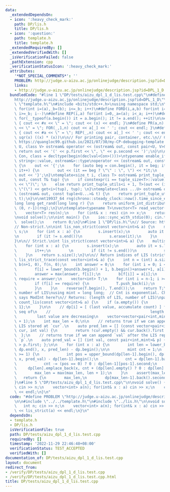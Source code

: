 ```yaml
---
data:
  _extendedDependsOn:
  - icon: ':heavy_check_mark:'
    path: DP/lis.h
    title: DP/lis.h
  - icon: ':question:'
    path: template.h
    title: template.h
  _extendedRequiredBy: []
  _extendedVerifiedWith: []
  _isVerificationFailed: false
  _pathExtension: cpp
  _verificationStatusIcon: ':heavy_check_mark:'
  attributes:
    '*NOT_SPECIAL_COMMENTS*': ''
    PROBLEM: http://judge.u-aizu.ac.jp/onlinejudge/description.jsp?id=DPL_1_D
    links:
    - http://judge.u-aizu.ac.jp/onlinejudge/description.jsp?id=DPL_1_D
  bundledCode: "#line 1 \"DP/tests/aizu_dpl_1_d_lis.test.cpp\"\n#define PROBLEM \"\
    http://judge.u-aizu.ac.jp/onlinejudge/description.jsp?id=DPL_1_D\"\n\n#line 1\
    \ \"template.h\"\n#include <bits/stdc++.h>\nusing namespace std;\n\n#define FOR(i,a,b)\
    \ for(int i=(a),_b=(b); i<=_b; i++)\n#define FORD(i,a,b) for(int i=(a),_b=(b);\
    \ i>=_b; i--)\n#define REP(i,a) for(int i=0,_a=(a); i<_a; i++)\n#define EACH(it,a)\
    \ for(__typeof(a.begin()) it = a.begin(); it != a.end(); ++it)\n\n#define DEBUG(x)\
    \ { cout << #x << \" = \"; cout << (x) << endl; }\n#define PR(a,n) { cout << #a\
    \ << \" = \"; FOR(_,1,n) cout << a[_] << ' '; cout << endl; }\n#define PR0(a,n)\
    \ { cout << #a << \" = \"; REP(_,n) cout << a[_] << ' '; cout << endl; }\n\n#define\
    \ sqr(x) ((x) * (x))\n\n// For printing pair, container, etc.\n// Copied from\
    \ https://quangloc99.github.io/2021/07/30/my-CP-debugging-template.html\ntemplate<class\
    \ U, class V> ostream& operator << (ostream& out, const pair<U, V>& p) {\n   \
    \ return out << '(' << p.first << \", \" << p.second << ')';\n}\n\ntemplate<class\
    \ Con, class = decltype(begin(declval<Con>()))>\ntypename enable_if<!is_same<Con,\
    \ string>::value, ostream&>::type\noperator << (ostream& out, const Con& con)\
    \ {\n    out << '{';\n    for (auto beg = con.begin(), it = beg; it != con.end();\
    \ it++) {\n        out << (it == beg ? \"\" : \", \") << *it;\n    }\n    return\
    \ out << '}';\n}\ntemplate<size_t i, class T> ostream& print_tuple_utils(ostream&\
    \ out, const T& tup) {\n    if constexpr(i == tuple_size<T>::value) return out\
    \ << \")\"; \n    else return print_tuple_utils<i + 1, T>(out << (i ? \", \" :\
    \ \"(\") << get<i>(tup), tup); \n}\ntemplate<class ...U> ostream& operator <<\
    \ (ostream& out, const tuple<U...>& t) {\n    return print_tuple_utils<0, tuple<U...>>(out,\
    \ t);\n}\n\nmt19937_64 rng(chrono::steady_clock::now().time_since_epoch().count());\n\
    long long get_rand(long long r) {\n    return uniform_int_distribution<long long>\
    \ (0, r-1)(rng);\n}\n\ntemplate<typename T>\nvector<T> read_vector(int n) {\n\
    \    vector<T> res(n);\n    for (int& x : res) cin >> x;\n    return res;\n}\n\
    \nvoid solve();\n\nint main() {\n    ios::sync_with_stdio(0); cin.tie(0);\n  \
    \  solve();\n    return 0;\n}\n#line 1 \"DP/lis.h\"\n// Source: http://codeforces.com/blog/entry/13225\n\
    // Non-strict.\n\nint lis_non_strict(const vector<int>& a) {\n    multiset<int>\
    \ s;\n    for (int x : a) {\n        s.insert(x);\n        auto it = s.upper_bound(x);\n\
    \n        if (it != s.end())\n            s.erase(it);\n    }\n    return s.size();\n\
    }\n\n// Strict.\nint lis_strict(const vector<int>& a) {\n    multiset<int> s;\n\
    \    for (int x : a) {\n        s.insert(x);\n        auto it = s.lower_bound(x);\n\
    \        it++;\n        \n        if (it != s.end())\n            s.erase(it);\n\
    \    }\n    return s.size();\n}\n\n// Return indices of LIS (strict)\nvector<int>\
    \ lis_strict_trace(const vector<int>& a) {\n    int n = (int) a.size();\n    vector<int>\
    \ b(n+1, 0), f(n, 0);\n    int answer = 0;\n    for (int i = 0; i < n; i++) {\n\
    \        f[i] = lower_bound(b.begin() + 1, b.begin()+answer+1, a[i]) - b.begin();\n\
    \        answer = max(answer, f[i]);\n        b[f[i]] = a[i];\n    }\n\n    int\
    \ require = answer;\n    vector<int> T;\n    for (int i = n-1; i >= 0; i--) {\n\
    \        if (f[i] == require) {\n            T.push_back(i);\n            require--;\n\
    \        }\n    }\n    reverse(T.begin(), T.end());\n    return T;\n}\n\n// Count\
    \ number of LIS\nusing mint = long long;  // Cnt is exponential. Check if statement\
    \ says ModInt here?\n// Returns: (length of LIS, number of LIS)\npair<int,mint>\
    \ count_lis(const vector<int>& a) {\n    if (a.empty()) {\n        return {0,\
    \ 1};\n    }\n\n    // dp[i] = [ (last value, accumulate count) ] for increasing\
    \ seq of\n    //                                            length i+1\n    //\
    \         last value are decreasing\n    vector<vector<pair<int,mint>>> dp(a.size()\
    \ + 1);\n    int max_len = 0;\n\n    // returns true if we can append `val` to\
    \ LIS stored at `cur`.\n    auto pred_len = [] (const vector<pair<int, mint>>&\
    \ cur, int val) {\n        return !cur.empty() && cur.back().first < val;\n  \
    \  };\n    // returns true if we can append `val` after the LIS represented with\
    \ `p`.\n    auto pred_val = [] (int val, const pair<int,mint>& p) { return val\
    \ > p.first; };\n\n    for (int x : a) {\n        int len = lower_bound(dp.begin(),\
    \ dp.end(), x, pred_len) - dp.begin();\n\n        mint cnt = 1;\n        if (len\
    \ >= 1) {\n            int pos = upper_bound(dp[len-1].begin(), dp[len-1].end(),\
    \ x, pred_val) - dp[len-1].begin();\n            cnt = dp[len-1].back().second;\n\
    \            cnt -= (pos == 0) ? 0 : dp[len-1][pos-1].second;\n        }\n   \
    \     dp[len].emplace_back(x, cnt + (dp[len].empty() ? 0 : dp[len].back().second));\n\
    \        max_len = max(max_len, len + 1);\n    }\n    assert(max_len > 0);\n \
    \   return {\n        max_len,\n        dp[max_len-1].back().second,\n    };\n\
    }\n#line 5 \"DP/tests/aizu_dpl_1_d_lis.test.cpp\"\n\nvoid solve() {\n    int n;\
    \ cin >> n;\n    vector<int> a(n); for(int& x : a) cin >> x;\n    cout << lis_strict(a)\
    \ << endl;\n}\n"
  code: "#define PROBLEM \"http://judge.u-aizu.ac.jp/onlinejudge/description.jsp?id=DPL_1_D\"\
    \n\n#include \"../../template.h\"\n#include \"../lis.h\"\n\nvoid solve() {\n \
    \   int n; cin >> n;\n    vector<int> a(n); for(int& x : a) cin >> x;\n    cout\
    \ << lis_strict(a) << endl;\n}\n"
  dependsOn:
  - template.h
  - DP/lis.h
  isVerificationFile: true
  path: DP/tests/aizu_dpl_1_d_lis.test.cpp
  requiredBy: []
  timestamp: '2022-11-29 22:46:48+08:00'
  verificationStatus: TEST_ACCEPTED
  verifiedWith: []
documentation_of: DP/tests/aizu_dpl_1_d_lis.test.cpp
layout: document
redirect_from:
- /verify/DP/tests/aizu_dpl_1_d_lis.test.cpp
- /verify/DP/tests/aizu_dpl_1_d_lis.test.cpp.html
title: DP/tests/aizu_dpl_1_d_lis.test.cpp
---
```

